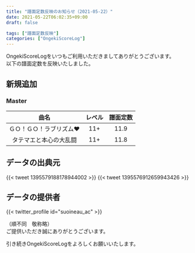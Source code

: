 ```yaml
---
title: "譜面定数反映のお知らせ（2021-05-22）"
date: 2021-05-22T06:02:35+09:00
draft: false

tags: ["譜面定数反映"]
categories: ["OngekiScoreLog"]
---
```


OngekiScoreLogをいつもご利用いただきましてありがとうございます。  
以下の譜面定数を反映いたしました。

<!--more-->

## 新規追加

### Master

| 曲名 | レベル | 譜面定数 |
|:-:|:-:|:-:|
| ＧＯ！ＧＯ！ラブリズム♥ | 11+ | 11.9 |
| タテマエと本心の大乱闘 | 11+ | 11.8 |

## データの出典元

{{< tweet 1395579188178944002 >}}
{{< tweet 1395576912659943426 >}}

## データの提供者

{{< twitter_profile id="suoineau_ac" >}}

（順不同　敬称略）  
ご提供いただき誠にありがとうございます。

引き続きOngekiScoreLogをよろしくお願いいたします。

